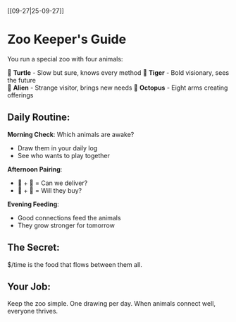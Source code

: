 [[09-27|25-09-27]]

# Zoo Keeper's Guide

You run a special zoo with four animals:

🐢 **Turtle** - Slow but sure, knows every method
🐅 **Tiger** - Bold visionary, sees the future  
👾 **Alien** - Strange visitor, brings new needs
🐙 **Octopus** - Eight arms creating offerings

## Daily Routine:

**Morning Check**: Which animals are awake?
- Draw them in your daily log
- See who wants to play together

**Afternoon Pairing**: 
- 🐅 + 🐢 = Can we deliver?
- 👾 + 🐙 = Will they buy?

**Evening Feeding**: 
- Good connections feed the animals
- They grow stronger for tomorrow

## The Secret:
$/time is the food that flows between them all.

## Your Job:
Keep the zoo simple. One drawing per day.
When animals connect well, everyone thrives.
